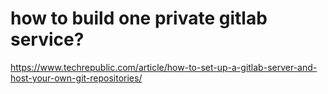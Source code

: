 # how to build one private gitlab service?


https://www.techrepublic.com/article/how-to-set-up-a-gitlab-server-and-host-your-own-git-repositories/



